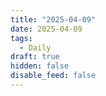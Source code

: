 ```yaml
---
title: "2025-04-09"
date: 2025-04-09
tags:
  - Daily
draft: true
hidden: false
disable_feed: false
---
```


